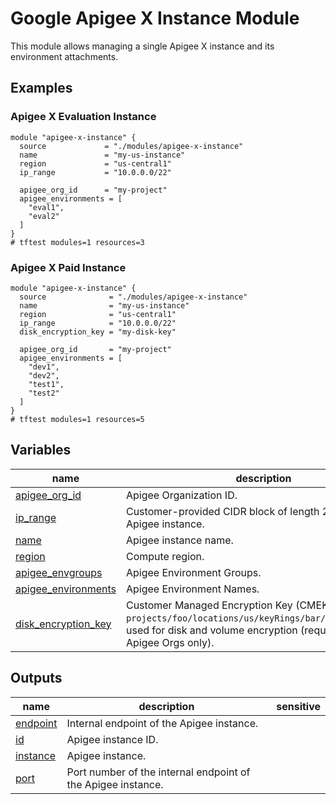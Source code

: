 # Google Apigee X Instance Module

This module allows managing a single Apigee X instance and its environment attachments.

## Examples

### Apigee X Evaluation Instance

```hcl
module "apigee-x-instance" {
  source             = "./modules/apigee-x-instance"
  name               = "my-us-instance"
  region             = "us-central1"
  ip_range           = "10.0.0.0/22"

  apigee_org_id      = "my-project"
  apigee_environments = [
    "eval1",
    "eval2"
  ]
}
# tftest modules=1 resources=3
```

### Apigee X Paid Instance

```hcl
module "apigee-x-instance" {
  source              = "./modules/apigee-x-instance"
  name                = "my-us-instance"
  region              = "us-central1"
  ip_range            = "10.0.0.0/22"
  disk_encryption_key = "my-disk-key"

  apigee_org_id       = "my-project"
  apigee_environments = [
    "dev1",
    "dev2",
    "test1",
    "test2"
  ]
}
# tftest modules=1 resources=5
```
<!-- BEGIN TFDOC -->

## Variables

| name | description | type | required | default |
|---|---|:---:|:---:|:---:|
| [apigee_org_id](variables.tf#L32) | Apigee Organization ID. | <code>string</code> | ✓ |  |
| [ip_range](variables.tf#L37) | Customer-provided CIDR block of length 22 for the Apigee instance. | <code>string</code> | ✓ |  |
| [name](variables.tf#L52) | Apigee instance name. | <code>string</code> | ✓ |  |
| [region](variables.tf#L57) | Compute region. | <code>string</code> | ✓ |  |
| [apigee_envgroups](variables.tf#L17) | Apigee Environment Groups. | <code title="map&#40;object&#40;&#123;&#10;  environments &#61; list&#40;string&#41;&#10;  hostnames    &#61; list&#40;string&#41;&#10;&#125;&#41;&#41;">map&#40;object&#40;&#123;&#8230;&#125;&#41;&#41;</code> |  | <code>&#123;&#125;</code> |
| [apigee_environments](variables.tf#L26) | Apigee Environment Names. | <code>list&#40;string&#41;</code> |  | <code>&#91;&#93;</code> |
| [disk_encryption_key](variables.tf#L46) | Customer Managed Encryption Key (CMEK) self link (e.g. `projects/foo/locations/us/keyRings/bar/cryptoKeys/baz`) used for disk and volume encryption (required for PAID Apigee Orgs only). | <code>string</code> |  | <code>null</code> |

## Outputs

| name | description | sensitive |
|---|---|:---:|
| [endpoint](outputs.tf#L17) | Internal endpoint of the Apigee instance. |  |
| [id](outputs.tf#L22) | Apigee instance ID. |  |
| [instance](outputs.tf#L27) | Apigee instance. |  |
| [port](outputs.tf#L32) | Port number of the internal endpoint of the Apigee instance. |  |

<!-- END TFDOC -->

